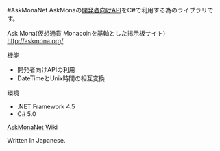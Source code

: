 #AskMonaNet
AskMonaの[開発者向けAPI](http://askmona.org/developers)をC#で利用する為のライブラリです。

Ask Mona(仮想通貨 Monacoinを基軸とした掲示板サイト)  
http://askmona.org/

機能
- 開発者向けAPIの利用
- DateTimeとUnix時間の相互変換

環境
- .NET Framework 4.5
- C# 5.0

[AskMonaNet Wiki](https://github.com/AtKey/AskMonaNet/wiki)

Written In Japanese.
